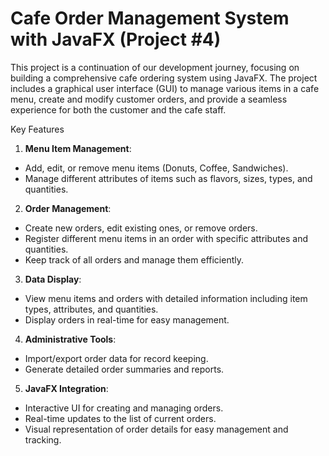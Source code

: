 # Cafe Order Management System with JavaFX (Project #4)

This project is a continuation of our development journey, focusing on building a comprehensive cafe ordering system using JavaFX. The project includes a graphical user interface (GUI) to manage various items in a cafe menu, create and modify customer orders, and provide a seamless experience for both the customer and the cafe staff.

Key Features

1. **Menu Item Management**:
  - Add, edit, or remove menu items (Donuts, Coffee, Sandwiches).
  - Manage different attributes of items such as flavors, sizes, types, and quantities.
2. **Order Management**:
  - Create new orders, edit existing ones, or remove orders.
  - Register different menu items in an order with specific attributes and quantities.
  - Keep track of all orders and manage them efficiently.
3. **Data Display**:
  - View menu items and orders with detailed information including item types, attributes, and quantities.
  - Display orders in real-time for easy management.
4. **Administrative Tools**:
  - Import/export order data for record keeping.
  - Generate detailed order summaries and reports.
5. **JavaFX Integration**:
  - Interactive UI for creating and managing orders.
  - Real-time updates to the list of current orders.
  - Visual representation of order details for easy management and tracking.
